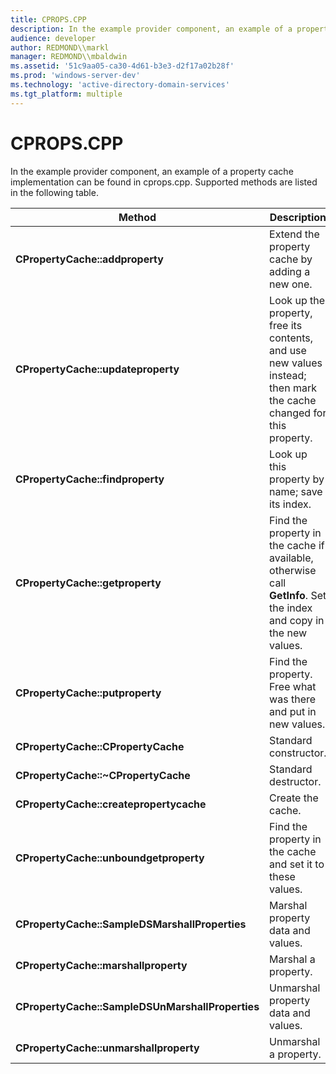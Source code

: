 ```yaml
---
title: CPROPS.CPP
description: In the example provider component, an example of a property cache implementation can be found in cprops.cpp. Supported methods are listed in the following table.
audience: developer
author: REDMOND\\markl
manager: REDMOND\\mbaldwin
ms.assetid: '51c9aa05-ca30-4d61-b3e3-d2f17a02b28f'
ms.prod: 'windows-server-dev'
ms.technology: 'active-directory-domain-services'
ms.tgt_platform: multiple
---
```


# CPROPS.CPP

In the example provider component, an example of a property cache implementation can be found in cprops.cpp. Supported methods are listed in the following table.



| Method                                           | Description                                                                                                         |
|--------------------------------------------------|---------------------------------------------------------------------------------------------------------------------|
| **CPropertyCache::addproperty**                  | Extend the property cache by adding a new one.                                                                      |
| **CPropertyCache::updateproperty**               | Look up the property, free its contents, and use new values instead; then mark the cache changed for this property. |
| **CPropertyCache::findproperty**                 | Look up this property by name; save its index.                                                                      |
| **CPropertyCache::getproperty**                  | Find the property in the cache if available, otherwise call **GetInfo**. Set the index and copy in the new values.  |
| **CPropertyCache::putproperty**                  | Find the property. Free what was there and put in new values.                                                       |
| **CPropertyCache::CPropertyCache**               | Standard constructor.                                                                                               |
| **CPropertyCache::~CPropertyCache**              | Standard destructor.                                                                                                |
| **CPropertyCache::createpropertycache**          | Create the cache.                                                                                                   |
| **CPropertyCache::unboundgetproperty**           | Find the property in the cache and set it to these values.                                                          |
| **CPropertyCache::SampleDSMarshallProperties**   | Marshal property data and values.                                                                                   |
| **CPropertyCache::marshallproperty**             | Marshal a property.                                                                                                 |
| **CPropertyCache::SampleDSUnMarshallProperties** | Unmarshal property data and values.                                                                                 |
| **CPropertyCache::unmarshallproperty**           | Unmarshal a property.                                                                                               |



 

 

 




